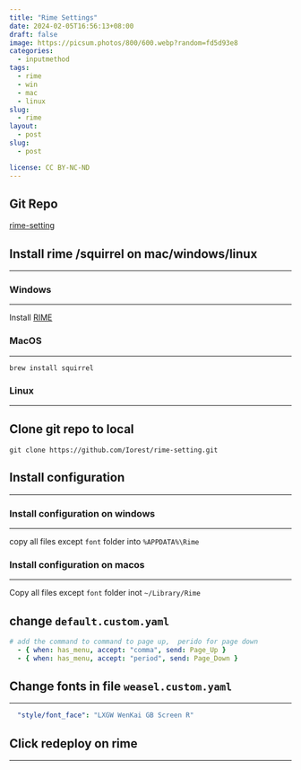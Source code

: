 ```yaml
---
title: "Rime Settings"
date: 2024-02-05T16:56:13+08:00
draft: false
image: https://picsum.photos/800/600.webp?random=fd5d93e8
categories:
  - inputmethod
tags:
  - rime
  - win
  - mac
  - linux
slug:
  - rime
layout: 
  - post
slug: 
  - post

license: CC BY-NC-ND
---
```


## Git Repo

[rime-setting](https://github.com/Iorest/rime-setting)



## Install rime /squirrel on mac/windows/linux
---


### Windows
---

Install [RIME](https://rime.im/)

### MacOS
---

```shell
brew install squirrel
```
### Linux
---

## Clone git repo to local

```shell
git clone https://github.com/Iorest/rime-setting.git
```

## Install configuration
---

### Install configuration on windows
---

copy all files except `font` folder into
`%APPDATA%\Rime`

### Install configuration on macos
---

Copy all files except `font` folder inot
`~/Library/Rime`

## change `default.custom.yaml`

```yaml
# add the command to command to page up,  perido for page down
  - { when: has_menu, accept: "comma", send: Page_Up }
  - { when: has_menu, accept: "period", send: Page_Down }
```

## Change fonts in file `weasel.custom.yaml`
---

```yaml
  "style/font_face": "LXGW WenKai GB Screen R"
```


## Click redeploy on rime
---
